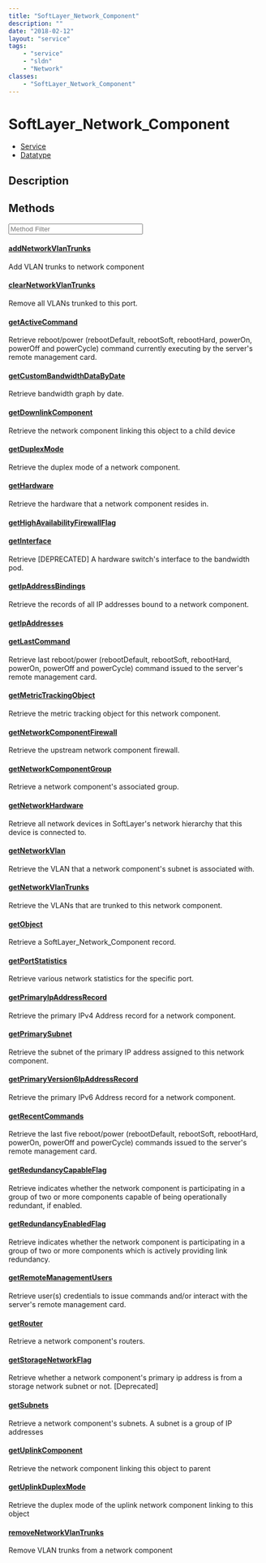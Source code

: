 ```yaml
---
title: "SoftLayer_Network_Component"
description: ""
date: "2018-02-12"
layout: "service"
tags:
    - "service"
    - "sldn"
    - "Network"
classes:
    - "SoftLayer_Network_Component"
---
```

# SoftLayer_Network_Component
<div id='service-datatype'>
    <ul id='sldn-reference-tabs'>
    <li id='service'> <a href='/reference/services/SoftLayer_Network_Component' >Service</a></li>    <li id='datatype'> <a href='/reference/datatypes/SoftLayer_Network_Component' >Datatype</a></li>
    </ul>
</div>

## Description




        
<div id="properties" class="content service-content">

## Methods

<div class="view-filters">
    <div class="clearfix">
        <div class="search-input-box">
            <input placeholder="Method Filter" onkeyup="titleSearch(inputId='edit-combine', divId='method-div', elementClass='method-row')" 
                type="text" id="edit-combine" value="" size="30" maxlength="128" class="form-text">
        </div>
    </div>
</div>

<div id="method-div">

<div class="method-row">

#### [addNetworkVlanTrunks](/reference/services/SoftLayer_Network_Component/addNetworkVlanTrunks)
Add VLAN trunks to network component
</div>

<div class="method-row">

#### [clearNetworkVlanTrunks](/reference/services/SoftLayer_Network_Component/clearNetworkVlanTrunks)
Remove all VLANs trunked to this port.
</div>

<div class="method-row">

#### [getActiveCommand](/reference/services/SoftLayer_Network_Component/getActiveCommand)
Retrieve reboot/power (rebootDefault, rebootSoft, rebootHard, powerOn, powerOff and powerCycle) command currently executing by the server's remote management card.
</div>

<div class="method-row">

#### [getCustomBandwidthDataByDate](/reference/services/SoftLayer_Network_Component/getCustomBandwidthDataByDate)
Retrieve bandwidth graph by date.
</div>

<div class="method-row">

#### [getDownlinkComponent](/reference/services/SoftLayer_Network_Component/getDownlinkComponent)
Retrieve the network component linking this object to a child device
</div>

<div class="method-row">

#### [getDuplexMode](/reference/services/SoftLayer_Network_Component/getDuplexMode)
Retrieve the duplex mode of a network component.
</div>

<div class="method-row">

#### [getHardware](/reference/services/SoftLayer_Network_Component/getHardware)
Retrieve the hardware that a network component resides in.
</div>

<div class="method-row">

#### [getHighAvailabilityFirewallFlag](/reference/services/SoftLayer_Network_Component/getHighAvailabilityFirewallFlag)

</div>

<div class="method-row">

#### [getInterface](/reference/services/SoftLayer_Network_Component/getInterface)
Retrieve [DEPRECATED] A hardware switch's interface to the bandwidth pod.
</div>

<div class="method-row">

#### [getIpAddressBindings](/reference/services/SoftLayer_Network_Component/getIpAddressBindings)
Retrieve the records of all IP addresses bound to a network component.
</div>

<div class="method-row">

#### [getIpAddresses](/reference/services/SoftLayer_Network_Component/getIpAddresses)

</div>

<div class="method-row">

#### [getLastCommand](/reference/services/SoftLayer_Network_Component/getLastCommand)
Retrieve last reboot/power (rebootDefault, rebootSoft, rebootHard, powerOn, powerOff and powerCycle) command issued to the server's remote management card.
</div>

<div class="method-row">

#### [getMetricTrackingObject](/reference/services/SoftLayer_Network_Component/getMetricTrackingObject)
Retrieve the metric tracking object for this network component.
</div>

<div class="method-row">

#### [getNetworkComponentFirewall](/reference/services/SoftLayer_Network_Component/getNetworkComponentFirewall)
Retrieve the upstream network component firewall.
</div>

<div class="method-row">

#### [getNetworkComponentGroup](/reference/services/SoftLayer_Network_Component/getNetworkComponentGroup)
Retrieve a network component's associated group.
</div>

<div class="method-row">

#### [getNetworkHardware](/reference/services/SoftLayer_Network_Component/getNetworkHardware)
Retrieve all network devices in SoftLayer's network hierarchy that this device is connected to.
</div>

<div class="method-row">

#### [getNetworkVlan](/reference/services/SoftLayer_Network_Component/getNetworkVlan)
Retrieve the VLAN that a network component's subnet is associated with.
</div>

<div class="method-row">

#### [getNetworkVlanTrunks](/reference/services/SoftLayer_Network_Component/getNetworkVlanTrunks)
Retrieve the VLANs that are trunked to this network component.
</div>

<div class="method-row">

#### [getObject](/reference/services/SoftLayer_Network_Component/getObject)
Retrieve a SoftLayer_Network_Component record.
</div>

<div class="method-row">

#### [getPortStatistics](/reference/services/SoftLayer_Network_Component/getPortStatistics)
Retrieve various network statistics for the specific port.
</div>

<div class="method-row">

#### [getPrimaryIpAddressRecord](/reference/services/SoftLayer_Network_Component/getPrimaryIpAddressRecord)
Retrieve the primary IPv4 Address record for a network component.
</div>

<div class="method-row">

#### [getPrimarySubnet](/reference/services/SoftLayer_Network_Component/getPrimarySubnet)
Retrieve the subnet of the primary IP address assigned to this network component.
</div>

<div class="method-row">

#### [getPrimaryVersion6IpAddressRecord](/reference/services/SoftLayer_Network_Component/getPrimaryVersion6IpAddressRecord)
Retrieve the primary IPv6 Address record for a network component.
</div>

<div class="method-row">

#### [getRecentCommands](/reference/services/SoftLayer_Network_Component/getRecentCommands)
Retrieve the last five reboot/power (rebootDefault, rebootSoft, rebootHard, powerOn, powerOff and powerCycle) commands issued to the server's remote management card.
</div>

<div class="method-row">

#### [getRedundancyCapableFlag](/reference/services/SoftLayer_Network_Component/getRedundancyCapableFlag)
Retrieve indicates whether the network component is participating in a group of two or more components capable of being operationally redundant, if enabled.
</div>

<div class="method-row">

#### [getRedundancyEnabledFlag](/reference/services/SoftLayer_Network_Component/getRedundancyEnabledFlag)
Retrieve indicates whether the network component is participating in a group of two or more components which is actively providing link redundancy.
</div>

<div class="method-row">

#### [getRemoteManagementUsers](/reference/services/SoftLayer_Network_Component/getRemoteManagementUsers)
Retrieve user(s) credentials to issue commands and/or interact with the server's remote management card.
</div>

<div class="method-row">

#### [getRouter](/reference/services/SoftLayer_Network_Component/getRouter)
Retrieve a network component's routers.
</div>

<div class="method-row">

#### [getStorageNetworkFlag](/reference/services/SoftLayer_Network_Component/getStorageNetworkFlag)
Retrieve whether a network component's primary ip address is from a storage network subnet or not. [Deprecated]
</div>

<div class="method-row">

#### [getSubnets](/reference/services/SoftLayer_Network_Component/getSubnets)
Retrieve a network component's subnets. A subnet is a group of IP addresses
</div>

<div class="method-row">

#### [getUplinkComponent](/reference/services/SoftLayer_Network_Component/getUplinkComponent)
Retrieve the network component linking this object to parent
</div>

<div class="method-row">

#### [getUplinkDuplexMode](/reference/services/SoftLayer_Network_Component/getUplinkDuplexMode)
Retrieve the duplex mode of the uplink network component linking to this object
</div>

<div class="method-row">

#### [removeNetworkVlanTrunks](/reference/services/SoftLayer_Network_Component/removeNetworkVlanTrunks)
Remove VLAN trunks from a network component
</div>
</div>

</div>

